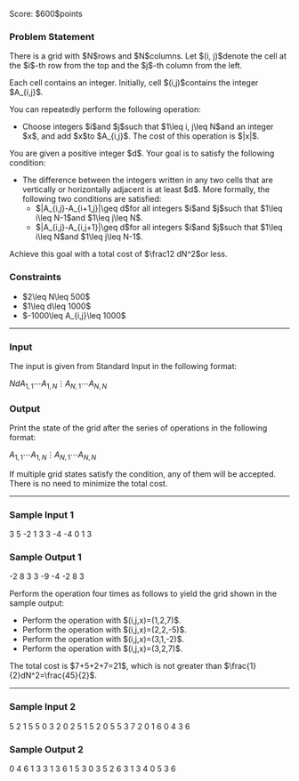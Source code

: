 
<div>

<span>

<span>

<p>
Score: $600$points
</p>

<div>

<section>

### **Problem Statement**

<p>
There is a grid with $N$rows and $N$columns. Let $(i, j)$denote the cell at the $i$-th row from the top and the $j$-th column from the left.
</p>

<p>
Each cell contains an integer. Initially, cell $(i,j)$contains the integer $A_{i,j}$.
</p>

<p>
You can repeatedly perform the following operation:
</p>

<ul>

<li>
Choose integers $i$and $j$such that $1\leq i, j\leq N$and an integer $x$, and add $x$to $A_{i,j}$. The cost of this operation is $|x|$.
</li>

</ul>

<p>
You are given a positive integer $d$. Your goal is to satisfy the following condition:
</p>

<ul>

<li>
The difference between the integers written in any two cells that are vertically or horizontally adjacent is at least $d$. More formally, the following two conditions are satisfied:
<ul>

<li>
$|A_{i,j}-A_{i+1,j}|\geq d$for all integers $i$and $j$such that $1\leq i\leq N-1$and $1\leq j\leq N$.
</li>

<li>
$|A_{i,j}-A_{i,j+1}|\geq d$for all integers $i$and $j$such that $1\leq i\leq N$and $1\leq j\leq N-1$.
</li>

</ul>

</li>

</ul>

<p>
Achieve this goal with a total cost of $\frac12 dN^2$or less.
</p>

</section>

</div>

<div>

<section>

### **Constraints**

<ul>

<li>
$2\leq N\leq 500$
</li>

<li>
$1\leq d\leq 1000$
</li>

<li>
$-1000\leq A_{i,j}\leq 1000$
</li>

</ul>

</section>

</div>

---

<div>

<div>

<section>

### **Input**

<p>
The input is given from Standard Input in the following format:
</p>

<div>

$N$$d$$A_{1,1}$$\cdots$$A_{1,N}$$\vdots$$A_{N,1}$$\cdots$$A_{N,N}$
</div>

</section>

</div>

<div>

<section>

### **Output**

<p>
Print the state of the grid after the series of operations in the following format:
</p>

<div>

$A_{1,1}$$\cdots$$A_{1,N}$$\vdots$$A_{N,1}$$\cdots$$A_{N,N}$
</div>

<p>
If multiple grid states satisfy the condition, any of them will be accepted. There is no need to minimize the total cost.
</p>

</section>

</div>

</div>

---

<div>

<section>

### **Sample Input 1**

<div>

3 5
-2 1 3
3 -4 -4
0 1 3

</div>

</section>

</div>

<div>

<section>

### **Sample Output 1**

<div>

-2 8 3
3 -9 -4
-2 8 3

</div>

<p>
Perform the operation four times as follows to yield the grid shown in the sample output:
</p>

<ul>

<li>
Perform the operation with $(i,j,x)=(1,2,7)$.
</li>

<li>
Perform the operation with $(i,j,x)=(2,2,-5)$.
</li>

<li>
Perform the operation with $(i,j,x)=(3,1,-2)$.
</li>

<li>
Perform the operation with $(i,j,x)=(3,2,7)$.
</li>

</ul>

<p>
The total cost is $7+5+2+7=21$, which is not greater than $\frac{1}{2}dN^2=\frac{45}{2}$.
</p>

</section>

</div>

---

<div>

<section>

### **Sample Input 2**

<div>

5 2
1 5 5 0 3
2 0 2 5 1
5 2 0 5 5
3 7 2 0 1
6 0 4 3 6

</div>

</section>

</div>

<div>

<section>

### **Sample Output 2**

<div>

0 4 6 1 3
3 1 3 6 1
5 3 0 3 5
2 6 3 1 3
4 0 5 3 6

</div>

</section>

</div>

</span>

</span>

</div>
